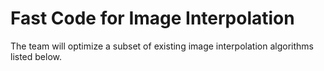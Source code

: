 # Fast Code for Image Interpolation
The team will optimize a subset of existing image interpolation algorithms listed below. 
